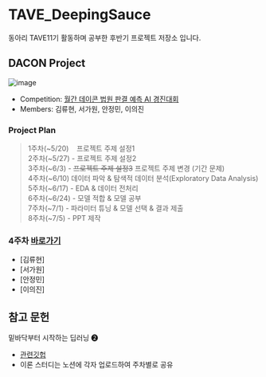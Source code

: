 # TAVE_DeepingSauce
동아리 TAVE11기 활동하며 공부한 후반기 프로젝트 저장소 입니다.

## DACON Project

![image](https://github.com/jeongmin1016/TAVE11_DeepingSauce/assets/109460178/31871322-b4e0-4676-b9be-4914f55398c9)

- Competition: [월간 데이콘 법원 판결 예측 AI 경진대회](https://dacon.io/competitions/official/236112/overview/description)
- Members: 김류현, 서가원, 안정민, 이의진

### Project Plan
> 1주차(~5/20)&nbsp;&nbsp;&nbsp; 프로젝트 주제 설정1  
> 2주차(~5/27) - 프로젝트 주제 설정2    
> 3주차(~6/3) - ~~프로젝트 주제 설정3~~ 프로젝트 주제 변경 (기간 문제)    
> 4주차(~6/10) 데이터 파악 & 탐색적 데이터 분석(Exploratory Data Analysis)     
> 5주차(~6/17) - EDA & 데이터 전처리  
> 6주차(~6/24) - 모델 적합 & 모델 공부  
> 7주차(~7/1) - 파라미터 튜닝 & 모델 선택 & 결과 제출  
> 8주차(~7/5) - PPT 제작

### 4주차 [바로가기](https://github.com/SoYeonJ99/Hospital_Closure_Prediction/tree/main/ProjectCode/20220716)
- [김류현]
- [서가원]
- [안정민]
- [이의진]



## 참고 문헌
밑바닥부터 시작하는 딥러닝 ❷
- [관련깃헙](https://github.com/WegraLee/deep-learning-from-scratch-2)    
- 이론 스터디는 노션에 각자 업로드하여 주차별로 공유
